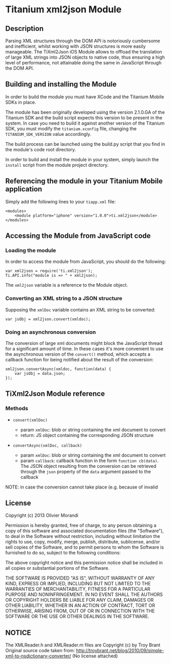 # Titanium xml2json Module

## Description

Parsing XML structures through the DOM API is notoriously cumbersome and inefficient, whilst working with JSON structures is more easily manageable. The TiXml2Json iOS Module allows to offload the translation of large XML strings into JSON objects to native code, thus ensuring a high level of performance, not attainable doing the same in JavaScript through the DOM API.


## Building and installing the Module ##

In order to build the module you must have XCode and the Titanium Mobile SDKs in place. 

The module has been originally developed using the version 2.1.0.GA of the Titanium SDK and the build script expects this version to be present in the system. In case you need to build it against another version of the Titanium SDK, you must modify the `titanium.xconfig` file, changing the `TITANIUM_SDK_VERSION` value accordingly.


The build process can be launched using the build.py script that you find in the module's code root directory. 


In order to build and install the module in your system, simply launch the `install` script from the module project directory.


## Referencing the module in your Titanium Mobile application ##

Simply add the following lines to your `tiapp.xml` file:
    
    <modules>
    	<module platform="iphone" version="1.0.0">ti.xml2json</module>
    </modules>


## Accessing the Module from JavaScript code

### Loading the module

In order to access the module from JavaScript, you should do the following:

	var xml2json = require('ti.xml2json');
	Ti.API.info("module is => " + xml2json);
	


The `xml2json` variable is a reference to the Module object.

### Converting an XML string to a JSON structure

Supposing the `xmlDoc` variable contains an XML string to be converted:

	var jsObj = xml2json.convert(xmldoc);

### Doing an asynchronous conversion

The conversion of large xml documents might block the JavaScript thread for a significant amount of time. In these cases it's more convenient to use the asynchronous version of the `convert()` method, which accepts a callback function for being notified about the result of the conversion:

	xml2json.convertAsync(xmldoc, function(data) {
	    var jsObj = data.json;
    });


## TiXml2Json Module reference

### Methods

* `convert(xmlDoc)`

	* param `xmlDoc`: blob or string containing the xml document to convert
	* return: JS object containing the corresponding JSON structure
	
* `convertAsync(xmlDoc, callback)`

	* param `xmlDoc`: blob or string containing the xml document to convert
	* param `callback`: callback function in the form `function cb(data)`. The JSON object resulting from the conversion can be retrieved through the `json` property of the `data` argument passed to the callback
	

NOTE: in case the conversion cannot take place (e.g. because of invalid 


## License

Copyright (c) 2013 Olivier Morandi

Permission is hereby granted, free of charge, to any person obtaining a copy
of this software and associated documentation files (the "Software"), to deal
in the Software without restriction, including without limitation the rights
to use, copy, modify, merge, publish, distribute, sublicense, and/or sell
copies of the Software, and to permit persons to whom the Software is
furnished to do so, subject to the following conditions:

The above copyright notice and this permission notice shall be included in
all copies or substantial portions of the Software.

THE SOFTWARE IS PROVIDED "AS IS", WITHOUT WARRANTY OF ANY KIND, EXPRESS OR
IMPLIED, INCLUDING BUT NOT LIMITED TO THE WARRANTIES OF MERCHANTABILITY,
FITNESS FOR A PARTICULAR PURPOSE AND NONINFRINGEMENT. IN NO EVENT SHALL THE
AUTHORS OR COPYRIGHT HOLDERS BE LIABLE FOR ANY CLAIM, DAMAGES OR OTHER
LIABILITY, WHETHER IN AN ACTION OF CONTRACT, TORT OR OTHERWISE, ARISING FROM,
OUT OF OR IN CONNECTION WITH THE SOFTWARE OR THE USE OR OTHER DEALINGS IN
THE SOFTWARE.


## NOTICE

The XMLReader.h and XMLReader.m files are Copyright (c) by Troy Brant
Original source code taken from: 
http://troybrant.net/blog/2010/09/simple-xml-to-nsdictionary-converter/
(No license attached)